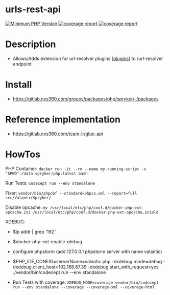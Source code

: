 # urls-rest-api

[![Minimum PHP Version](https://img.shields.io/badge/php-%3E%3D%208.0-8892BF.svg)](https://php.net/)
[![coverage report](https://gitlab.nxs360.com/packages/php/spryker/urls-rest-api/badges/master/pipeline.svg)](https://gitlab.nxs360.com/packages/php/spryker/urls-rest-api/-/pipelines?page=1&scope=all&ref=master)
[![coverage report](https://gitlab.nxs360.com/packages/php/spryker/urls-rest-api/badges/master/coverage.svg)](https://packages.gitlab-pages.nxs360.com/php/spryker/urls-rest-api)

# Description
- Allows/Adds extension for url-resolver plugins [[plugins](Glue/UrlsRestApi/Plugin/UrlResolverPluginInterface.php)]  to /url-resolver endpoint

# Install
- https://gitlab.nxs360.com/groups/packages/php/spryker/-/packages

# Reference implementation
- https://gitlab.nxs360.com/team-lr/glue-api

# HowTos

PHP Container: `docker run -it --rm --name my-running-script -v "$PWD":/data spryker/php:latest bash`

Run Tests: `codecept run --env standalone`

Fixer: `vendor/bin/phpcbf --standard=phpcs.xml --report=full src/ValanticSpryker/`

Disable opcache: `mv /usr/local/etc/php/conf.d/docker-php-ext-opcache.ini /usr/local/etc/php/conf.d/docker-php-ext-opcache.iniold`

XDEBUG:
- $ip addr | grep '192.'
- $docker-php-ext-enable xdebug
- configure phpstorm (add 127.0.0.1 phpstorm server with name valantic)
- $PHP_IDE_CONFIG=serverName=valantic php -dxdebug.mode=debug -dxdebug.client_host=192.168.87.39 -dxdebug.start_with_request=yes ./vendor/bin/codecept run --env standalone

- Run Tests with coverage: `XDEBUG_MODE=coverage vendor/bin/codecept run --env standalone --coverage --coverage-xml --coverage-html`
